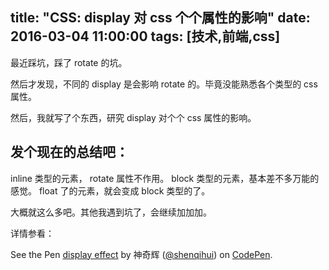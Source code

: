 title: "CSS: display 对 css 个个属性的影响"
date: 2016-03-04 11:00:00
tags: [技术,前端,css]
---

最近踩坑，踩了 rotate 的坑。

然后才发现，不同的 display 是会影响 rotate 的。毕竟没能熟悉各个类型的 css 属性。

<!--more-->

然后，我就写了个东西，研究 display 对个个 css 属性的影响。

## 发个现在的总结吧：

inline 类型的元素， rotate 属性不作用。
block 类型的元素，基本差不多万能的感觉。
float 了的元素，就会变成 block 类型的了。

大概就这么多吧。其他我遇到坑了，会继续加加加。

详情参看：

<p data-height="268" data-theme-id="0" data-slug-hash="eZpNGq" data-default-tab="result" data-user="shenqihui" class="codepen">See the Pen <a href="http://codepen.io/shenqihui/pen/eZpNGq/">display effect</a> by 神奇辉 (<a href="http://codepen.io/shenqihui">@shenqihui</a>) on <a href="http://codepen.io">CodePen</a>.</p>
<script async src="//assets.codepen.io/assets/embed/ei.js"></script>
